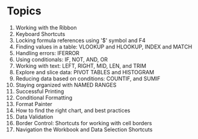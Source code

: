 # Topics

1. Working with the Ribbon
1. Keyboard Shortcuts
1. Locking formula references using '$' symbol and F4
1. Finding values in a table: VLOOKUP and HLOOKUP, INDEX and MATCH
1. Handling errors: IFERROR
1. Using conditionals: IF, NOT, AND, OR
1. Working with text: LEFT, RIGHT, MID, LEN, and TRIM 
1. Explore and slice data: PIVOT TABLES and HISTOGRAM
1. Reducing data based on conditions: COUNTIF, and SUMIF
1. Staying organized with NAMED RANGES
1. Successful Printing
1. Conditional Formatting
1. Format Painter
1. How to find the right chart, and best practices
1. Data Validation
1. Border Control: Shortcuts for working with cell borders
1. Navigation the Workbook and Data Selection Shortcuts

